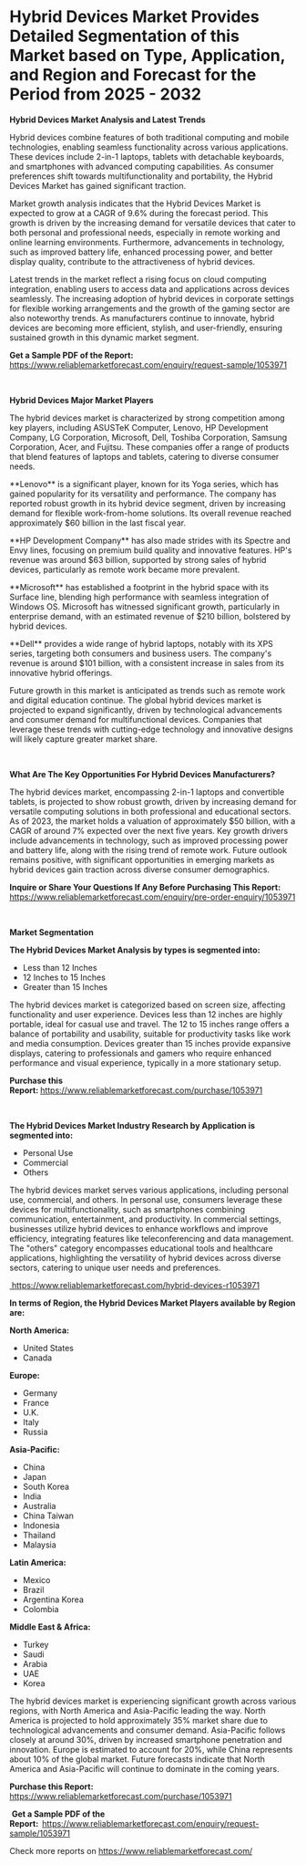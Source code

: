 <p><h1>Hybrid Devices Market Provides Detailed Segmentation of this Market based on Type, Application, and Region and Forecast for the Period from 2025 - 2032</h1></p><p><strong>Hybrid Devices Market Analysis and Latest Trends</strong></p>
<p><p>Hybrid devices combine features of both traditional computing and mobile technologies, enabling seamless functionality across various applications. These devices include 2-in-1 laptops, tablets with detachable keyboards, and smartphones with advanced computing capabilities. As consumer preferences shift towards multifunctionality and portability, the Hybrid Devices Market has gained significant traction.</p><p>Market growth analysis indicates that the Hybrid Devices Market is expected to grow at a CAGR of 9.6% during the forecast period. This growth is driven by the increasing demand for versatile devices that cater to both personal and professional needs, especially in remote working and online learning environments. Furthermore, advancements in technology, such as improved battery life, enhanced processing power, and better display quality, contribute to the attractiveness of hybrid devices.</p><p>Latest trends in the market reflect a rising focus on cloud computing integration, enabling users to access data and applications across devices seamlessly. The increasing adoption of hybrid devices in corporate settings for flexible working arrangements and the growth of the gaming sector are also noteworthy trends. As manufacturers continue to innovate, hybrid devices are becoming more efficient, stylish, and user-friendly, ensuring sustained growth in this dynamic market segment.</p></p>
<p><strong>Get a Sample PDF of the Report:&nbsp;</strong> <a href="https://www.reliablemarketforecast.com/enquiry/request-sample/1053971?utm_campaign=2190&utm_medium=2&utm_source=Github&utm_content=ia&utm_term=17022025&utm_id=hybrid-devices">https://www.reliablemarketforecast.com/enquiry/request-sample/1053971</a></p>
<p>&nbsp;</p>
<p><strong>Hybrid Devices Major Market Players</strong></p>
<p><p>The hybrid devices market is characterized by strong competition among key players, including ASUSTeK Computer, Lenovo, HP Development Company, LG Corporation, Microsoft, Dell, Toshiba Corporation, Samsung Corporation, Acer, and Fujitsu. These companies offer a range of products that blend features of laptops and tablets, catering to diverse consumer needs.</p><p>**Lenovo** is a significant player, known for its Yoga series, which has gained popularity for its versatility and performance. The company has reported robust growth in its hybrid device segment, driven by increasing demand for flexible work-from-home solutions. Its overall revenue reached approximately $60 billion in the last fiscal year.</p><p>**HP Development Company** has also made strides with its Spectre and Envy lines, focusing on premium build quality and innovative features. HP's revenue was around $63 billion, supported by strong sales of hybrid devices, particularly as remote work became more prevalent.</p><p>**Microsoft** has established a footprint in the hybrid space with its Surface line, blending high performance with seamless integration of Windows OS. Microsoft has witnessed significant growth, particularly in enterprise demand, with an estimated revenue of $210 billion, bolstered by hybrid devices.</p><p>**Dell** provides a wide range of hybrid laptops, notably with its XPS series, targeting both consumers and business users. The company's revenue is around $101 billion, with a consistent increase in sales from its innovative hybrid offerings.</p><p>Future growth in this market is anticipated as trends such as remote work and digital education continue. The global hybrid devices market is projected to expand significantly, driven by technological advancements and consumer demand for multifunctional devices. Companies that leverage these trends with cutting-edge technology and innovative designs will likely capture greater market share.</p></p>
<p>&nbsp;</p>
<p><strong>What Are The Key Opportunities For Hybrid Devices Manufacturers?</strong></p>
<p><p>The hybrid devices market, encompassing 2-in-1 laptops and convertible tablets, is projected to show robust growth, driven by increasing demand for versatile computing solutions in both professional and educational sectors. As of 2023, the market holds a valuation of approximately $50 billion, with a CAGR of around 7% expected over the next five years. Key growth drivers include advancements in technology, such as improved processing power and battery life, along with the rising trend of remote work. Future outlook remains positive, with significant opportunities in emerging markets as hybrid devices gain traction across diverse consumer demographics.</p></p>
<p><strong>Inquire or Share Your Questions If Any Before Purchasing This Report:</strong> <a href="https://www.reliablemarketforecast.com/enquiry/pre-order-enquiry/1053971?utm_campaign=2190&utm_medium=2&utm_source=Github&utm_content=ia&utm_term=17022025&utm_id=hybrid-devices">https://www.reliablemarketforecast.com/enquiry/pre-order-enquiry/1053971</a></p>
<p>&nbsp;</p>
<p><strong>Market Segmentation</strong></p>
<p><strong>The Hybrid Devices Market Analysis by types is segmented into:</strong></p>
<p><ul><li>Less than 12 Inches</li><li>12 Inches to 15 Inches</li><li>Greater than 15 Inches</li></ul></p>
<p><p>The hybrid devices market is categorized based on screen size, affecting functionality and user experience. Devices less than 12 inches are highly portable, ideal for casual use and travel. The 12 to 15 inches range offers a balance of portability and usability, suitable for productivity tasks like work and media consumption. Devices greater than 15 inches provide expansive displays, catering to professionals and gamers who require enhanced performance and visual experience, typically in a more stationary setup.</p></p>
<p><strong>Purchase this Report:&nbsp;</strong><a href="https://www.reliablemarketforecast.com/purchase/1053971?utm_campaign=2190&utm_medium=2&utm_source=Github&utm_content=ia&utm_term=17022025&utm_id=hybrid-devices">https://www.reliablemarketforecast.com/purchase/1053971</a></p>
<p>&nbsp;</p>
<p><strong>The Hybrid Devices Market Industry Research by Application is segmented into:</strong></p>
<p><ul><li>Personal Use</li><li>Commercial</li><li>Others</li></ul></p>
<p><p>The hybrid devices market serves various applications, including personal use, commercial, and others. In personal use, consumers leverage these devices for multifunctionality, such as smartphones combining communication, entertainment, and productivity. In commercial settings, businesses utilize hybrid devices to enhance workflows and improve efficiency, integrating features like teleconferencing and data management. The "others" category encompasses educational tools and healthcare applications, highlighting the versatility of hybrid devices across diverse sectors, catering to unique user needs and preferences.</p></p>
<p><a href="https://www.reliablemarketforecast.com/hybrid-devices-r1053971?utm_campaign=2190&utm_medium=2&utm_source=Github&utm_content=ia&utm_term=17022025&utm_id=hybrid-devices">&nbsp;https://www.reliablemarketforecast.com/hybrid-devices-r1053971</a></p>
<p><strong>In terms of Region, the Hybrid Devices Market Players available by Region are:</strong></p>
<p>
    <p> <strong> North America: </strong>
        <ul>
            <li>United States</li>
            <li>Canada</li>
        </ul>
        </p> 
    <p> <strong> Europe: </strong>
        <ul>
            <li>Germany</li>
            <li>France</li>
            <li>U.K.</li>
            <li>Italy</li>
            <li>Russia</li>
        </ul>
        </p> 
    <p> <strong> Asia-Pacific: </strong>
        <ul>
            <li>China</li>
            <li>Japan</li>
            <li>South Korea</li>
            <li>India</li>
            <li>Australia</li>
            <li>China Taiwan</li>
            <li>Indonesia</li>
            <li>Thailand</li>
            <li>Malaysia</li>
        </ul>
        </p> 
    <p> <strong> Latin America: </strong>
        <ul>
            <li>Mexico</li>
            <li>Brazil</li>
            <li>Argentina Korea</li>
            <li>Colombia</li>
        </ul>
        </p> 
    <p> <strong> Middle East & Africa: </strong>
        <ul>
            <li>Turkey</li>
            <li>Saudi</li>
            <li>Arabia</li>
            <li>UAE</li>
            <li>Korea</li>
        </ul>
    </p>
    </p>
<p><p>The hybrid devices market is experiencing significant growth across various regions, with North America and Asia-Pacific leading the way. North America is projected to hold approximately 35% market share due to technological advancements and consumer demand. Asia-Pacific follows closely at around 30%, driven by increased smartphone penetration and innovation. Europe is estimated to account for 20%, while China represents about 10% of the global market. Future forecasts indicate that North America and Asia-Pacific will continue to dominate in the coming years.</p></p>
<p><strong>Purchase this Report: </strong><a href="https://www.reliablemarketforecast.com/purchase/1053971?utm_campaign=2190&utm_medium=2&utm_source=Github&utm_content=ia&utm_term=17022025&utm_id=hybrid-devices">https://www.reliablemarketforecast.com/purchase/1053971</a></p>
<p>&nbsp;<strong>Get a Sample PDF of the Report:&nbsp;&nbsp;</strong><a href="https://www.reliablemarketforecast.com/enquiry/request-sample/1053971?utm_campaign=2190&utm_medium=2&utm_source=Github&utm_content=ia&utm_term=17022025&utm_id=hybrid-devices">https://www.reliablemarketforecast.com/enquiry/request-sample/1053971</a></p>
<p><strong></strong></p>
<p>Check more reports on <a href="https://www.reliablemarketforecast.com/?utm_campaign=2190&utm_medium=2&utm_source=Github&utm_content=ia&utm_term=17022025&utm_id=hybrid-devices">https://www.reliablemarketforecast.com/</a></p>